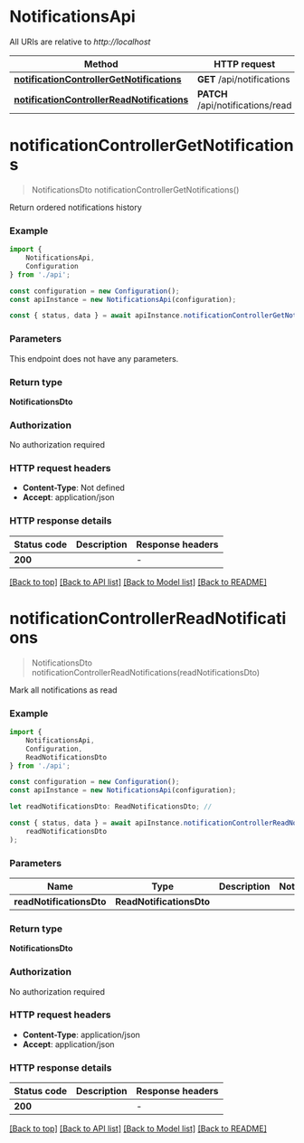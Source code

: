 # NotificationsApi

All URIs are relative to *http://localhost*

|Method | HTTP request | Description|
|------------- | ------------- | -------------|
|[**notificationControllerGetNotifications**](#notificationcontrollergetnotifications) | **GET** /api/notifications | |
|[**notificationControllerReadNotifications**](#notificationcontrollerreadnotifications) | **PATCH** /api/notifications/read | |

# **notificationControllerGetNotifications**
> NotificationsDto notificationControllerGetNotifications()

Return ordered notifications history

### Example

```typescript
import {
    NotificationsApi,
    Configuration
} from './api';

const configuration = new Configuration();
const apiInstance = new NotificationsApi(configuration);

const { status, data } = await apiInstance.notificationControllerGetNotifications();
```

### Parameters
This endpoint does not have any parameters.


### Return type

**NotificationsDto**

### Authorization

No authorization required

### HTTP request headers

 - **Content-Type**: Not defined
 - **Accept**: application/json


### HTTP response details
| Status code | Description | Response headers |
|-------------|-------------|------------------|
|**200** |  |  -  |

[[Back to top]](#) [[Back to API list]](../README.md#documentation-for-api-endpoints) [[Back to Model list]](../README.md#documentation-for-models) [[Back to README]](../README.md)

# **notificationControllerReadNotifications**
> NotificationsDto notificationControllerReadNotifications(readNotificationsDto)

Mark all notifications as read

### Example

```typescript
import {
    NotificationsApi,
    Configuration,
    ReadNotificationsDto
} from './api';

const configuration = new Configuration();
const apiInstance = new NotificationsApi(configuration);

let readNotificationsDto: ReadNotificationsDto; //

const { status, data } = await apiInstance.notificationControllerReadNotifications(
    readNotificationsDto
);
```

### Parameters

|Name | Type | Description  | Notes|
|------------- | ------------- | ------------- | -------------|
| **readNotificationsDto** | **ReadNotificationsDto**|  | |


### Return type

**NotificationsDto**

### Authorization

No authorization required

### HTTP request headers

 - **Content-Type**: application/json
 - **Accept**: application/json


### HTTP response details
| Status code | Description | Response headers |
|-------------|-------------|------------------|
|**200** |  |  -  |

[[Back to top]](#) [[Back to API list]](../README.md#documentation-for-api-endpoints) [[Back to Model list]](../README.md#documentation-for-models) [[Back to README]](../README.md)

